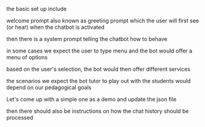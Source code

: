 the basic set up include

welcome prompt also known as greeting prompt which the user will first see (or hear) when the chatbot is activated 

then there is a system prompt telling the chatbot how to behave 

in some cases we expect the user to type menu and the bot would offer a menu of options 

based on the user's selection, the bot would then offer different services 

the scenarios we expect the bot tutor to play out with the students would depend on our pedagogical goals

Let's come up with a simple one as a demo and update the json file


then there should also be instructions on how the chat history should be processed

